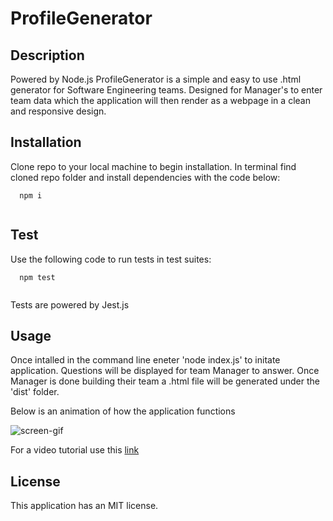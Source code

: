 # ProfileGenerator

## Description
Powered by Node.js ProfileGenerator is a simple and easy to use .html generator for Software Engineering teams. Designed for Manager's to enter team data which the application will then render as a webpage in a clean and responsive design.  

## Installation
Clone repo to your local machine to begin installation. In terminal find cloned repo folder and install dependencies with the code below:
``` 
  npm i
 
 ```

 ## Test
Use the following code to run tests in test suites:
``` 
  npm test
 
 ```

 Tests are powered by Jest.js

## Usage
Once intalled in the command line eneter 'node index.js' to initate application. Questions will be displayed for team Manager to answer. Once Manager is done building their team a .html file will be generated under the 'dist' folder.

Below is an animation of how the application functions

![screen-gif](./assets/demo.gif)

  For a video tutorial use this [link](https://drive.google.com/file/d/1pynfmQZG2ESF6luZyNEbcjOurSwW5DDX/view)

  ## License

  This application has an MIT license.